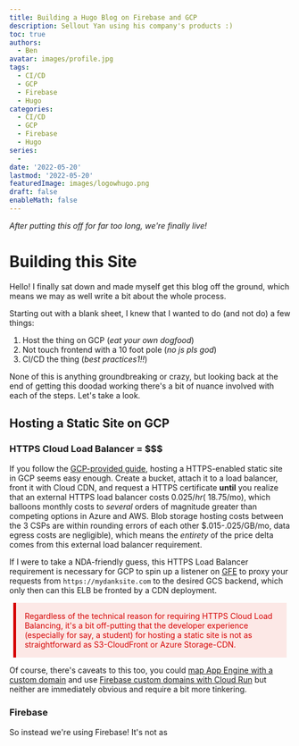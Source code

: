 ```yaml
---
title: Building a Hugo Blog on Firebase and GCP
description: Sellout Yan using his company's products :)
toc: true
authors:
  - Ben
avatar: images/profile.jpg
tags:
  - CI/CD
  - GCP
  - Firebase
  - Hugo
categories:
  - CI/CD
  - GCP
  - Firebase
  - Hugo
series:
  - 
date: '2022-05-20'
lastmod: '2022-05-20'
featuredImage: images/logowhugo.png
draft: false
enableMath: false
---
```


_After putting this off for far too long, we're finally live!_

# Building this Site

Hello! I finally sat down and made myself get this blog off the ground, which means we may as well write a bit about the whole process.

Starting out with a blank sheet, I knew that I wanted to do (and not do) a few things:

1. Host the thing on GCP (_eat your own dogfood_)
2. Not touch frontend with a 10 foot pole (_no js pls god_)
3. CI/CD the thing (_best practices1!!_)

None of this is anything groundbreaking or crazy, but looking back at the end of getting this doodad working there's a bit of nuance involved with each of the steps. Let's take a look.

## Hosting a Static Site on GCP

### HTTPS Cloud Load Balancer = $$$

If you follow the [GCP-provided guide](https://cloud.google.com/storage/docs/hosting-static-website), hosting a HTTPS-enabled static site in GCP seems easy enough. Create a bucket, attach it to a load balancer, front it with Cloud CDN, and request a HTTPS certificate **until** you realize that an external HTTPS load balancer costs $0.025/hr (~$18.75/mo), which balloons monthly costs to _several_ orders of magnitude greater than competing options in Azure and AWS. Blob storage hosting costs between the 3 CSPs are within rounding errors of each other $.015-.025/GB/mo, data egress costs are negligible), which means the _entirety_ of the price delta comes from this external load balancer requirement.

If I were to take a NDA-friendly guess, this HTTPS Load Balancer requirement is necessary for GCP to spin up a listener on [GFE](https://cloud.google.com/docs/security/infrastructure/design#google_front_end_service) to proxy your requests from `https://mydanksite.com` to the desired GCS backend, which only then can this ELB be fronted by a CDN deployment.
<style>
    .div-1 {
        background-color: #EBEBEB;
    }
    
    .warning {
    	padding:0.1em; 
      background-color:#fce8e6; 
      color:#d50000; 
      margin:0.5em; 
      border-left:5px solid;
    }
    
    .div-3 {
    	background-color: #FBD603;
      
    }
</style>

<div class="warning" >
<span style='border-left-color:#d50000;'>
<p style='margin-left:1em;margin-right:1em;margin-top:1em;margin-bottom:1em;'>
Regardless of the technical reason for requiring HTTPS Cloud Load Balancing, it's a bit off-putting that the developer experience (especially for say, a student) for hosting a static site is not as straightforward as S3-CloudFront or Azure Storage-CDN.
</p>
</span>
</div>

Of course, there's caveats to this too, you could [map App Engine with a custom domain](https://cloud.google.com/appengine/docs/standard/python/mapping-custom-domains) and use [Firebase custom domains with Cloud Run](https://cloud.google.com/run/docs/mapping-custom-domains) but neither are immediately obvious and require a bit more tinkering.

### Firebase 
So instead we're using Firebase! It's not as 